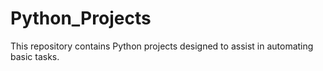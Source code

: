 # Python_Projects
This repository contains Python projects designed to assist in automating basic tasks. 
